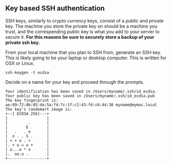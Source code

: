## Key based SSH authentication

SSH keys, similarly to crypto currency keys, consist of a public and private key. The machine you store the private key on should be a machine you trust, and the correspending public key is what you add to your server to secure it. **For this reasons be sure to securely store a backup of your private ssh key.**

From your local machine that you plan to SSH from, generate an SSH key. This is likely going to be your laptop or desktop computer. This is written for OSX or Linux.

```shell
ssh-keygen -t ecdsa
```

Decide on a name for your key and proceed through the prompts.

```shell
Your identification has been saved in /Users/myname/.ssh/id_ecdsa.
Your public key has been saved in /Users/myname/.ssh/id_ecdsa.pub
The key fingerprint is:
ae:89:72:0b:85:da:5a:f4:7c:1f:c2:43:fd:c6:44:38 myname@mymac.local
The key's randomart image is:
+--[ ECDSA 256]---+
|                 |
|         .       |
|        E .      |
|   .   . o       |
|  o . . S .      |
| + + o . +       |
|. + o = o +      |
| o...o * o       |
|.  oo.o .        |
+-----------------+
```

<br>
